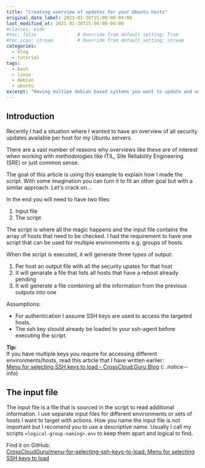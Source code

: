 ```yaml
---
title: "Creating overview of updates for your Ubuntu hosts"
original_date_label: 2021-01-30T15:00:00-04:00
last_modified_at: 2021-01-30T15:00:00-04:00
#classes: wide
#toc: false               # Override from default setting: True
#toc_icon: stream         # Override from default setting: stream
categories:
  - blog
  - tutorial
tags:
  - bash
  - linux
  - debian
  - ubuntu
excerpt: "Having multipe debian based systems you want to update and want to check what updates are available? This article will tell you how to get lists."
---
```


## Introduction
Recently I had a situation where I wanted to have an overview of all security updates available per host for my Ubuntu servers. 

There are a vast number of reasons why overviews like these are of interest when working with methodologies like ITIL, Site Reliability Engineering (SRE) or just common sense.

The goal of this article is using this example to explain how I made the script. With some imagination you can turn it to fit an other goal but with a similar approach. Let's crack on...

In the end you will need to have two files:
1. Input file
2. The script

The script is where all the magic happens and the input file contains the array of hosts that need to be checked. I had the requirement to have one script that can be used for multiple environments e.g. groups of hosts. 

When the script is executed, it will generate three types of output:
1.  Per host an output file with all the security upates for that host
2.  It will genarate a file that lists all hosts that have a reboot already pending
3.  It will generate a file combining all the information from the previous outputs into one

Assumptions:

* For authentication I assume SSH keys are used to access the targeted hosts.
* The ssh key should already be loaded to your ssh-agent before executing the script.
<!-- {: .notice} -->

**Tip:**  
If you have multiple keys you require for accessing different environments/hosts, read this article that I have written earlier:  
[Menu for selecting SSH keys to load - CrossCloud.Guru Blog](https://blog.crosscloud.guru/blog/tutorial/menu-for-selecting-ssh-keys-to-load/)
{: .notice--info}

## The input file
The input file is a file that is sourced in the script to read additional information. I use separate input files for different environments or sets of hosts I want to target with actions. How you name the input file is not important but I recomend you to use a descriptive name. Usually I call my scripts `<logical-group-naming>.env` to keep them apart and logical to find.



Find it on GitHub:  
[CrossCloudGuru/menu-for-selecting-ssh-keys-to-load: Menu for selecting SSH keys to load](https://github.com/CrossCloudGuru/menu-for-selecting-ssh-keys-to-load)

